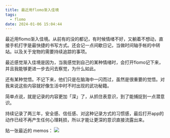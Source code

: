 ```yaml
---
title: 最近用flomo渐入佳境
tags:
  - flomo
date: 2024-01-06 15:04:44
---
```


最近用flomo渐入佳境。从前有的没的都记，有时候情绪不好，又躺着不想动，直接手机打字是最快捷的书写方式。还会记一点间歇日记，当做时间轴手帐的中转站。以及关于宠物的需要持续追踪的事项。

最近感觉渐入佳境是因为，当我感觉到自己的某种情绪时，会打开flomo记下来，并且我能够更进一步去问去察觉，为什么如此。

还有某种觉悟。不记下来，他们只是在脑海中一闪而过，虽然是很重要的觉悟。对我来说这些内容就好像生活中时不时出现的武功秘籍。

简单点说，就是记录的内容更加「深」了，从抓住表意识，到了能捕捉到一点潜意识。

持续记录了两三年，安全感、信任感、对这种记录方式的习惯感，最后打开app的动作已经不再产生任何心理耗损，所以才能让更深的意识直接流露出来。

贴一张最近的 memos：
![](https://files.mdnice.com/user/30484/9b9602da-4c7e-477c-89bc-c5e348137b30.png)